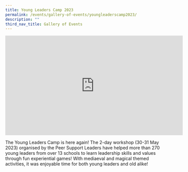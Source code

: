 ```yaml
---
title: Young Leaders Camp 2023
permalink: /events/gallery-of-events/youngleaderscamp2023/
description: ""
third_nav_title: Gallery of Events
---
```

<iframe allowfullscreen="" allow="accelerometer; autoplay; clipboard-write; encrypted-media; gyroscope; picture-in-picture; web-share" frameborder="0" title="YouTube video player" src="https://www.youtube.com/embed/xJ5GornYt0Q" height="315" width="560"></iframe>

The Young Leaders Camp is here again! The 2-day workshop (30-31 May 2023) organised by the Peer Support Leaders have helped more than 270 young leaders from over 13 schools to learn leadership skills and values through fun experiential games! With mediaeval and magical themed activities, it was enjoyable time for both young leaders and old alike!